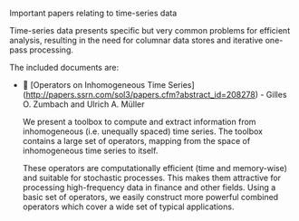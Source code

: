 Important papers relating to time-series data

Time-series data presents specific but very common problems for efficient 
analysis, resulting in the need for columnar data stores and iterative 
one-pass processing.

The included documents are:

* :scroll: [Operators on Inhomogeneous Time Series] (http://papers.ssrn.com/sol3/papers.cfm?abstract_id=208278) - Gilles O. Zumbach and Ulrich A. Müller

  We present a toolbox to compute and extract information from
  inhomogeneous (i.e. unequally spaced) time series. The toolbox
  contains a large set of operators, mapping from the space of
  inhomogeneous time series to itself.

  These operators are computationally efficient (time and memory-wise)
  and suitable for stochastic processes. This makes them attractive for
  processing high-frequency data in finance and other fields. Using a
  basic set of operators, we easily construct more powerful combined
  operators which cover a wide set of typical applications. 



